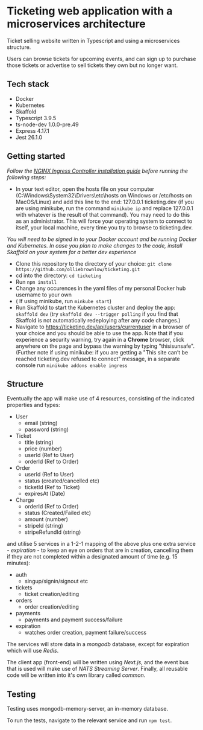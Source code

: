 # Ticketing web application with a microservices architecture

Ticket selling website written in Typescript and using a microservices structure.

Users can browse tickets for upcoming events, and can sign up to purchase those tickets or advertise to sell tickets they own but no longer want.

## Tech stack

- Docker
- Kubernetes
- Skaffold
- Typescript 3.9.5
- ts-node-dev 1.0.0-pre.49
- Express 4.17.1
- Jest 26.1.0

## Getting started

_Follow the [NGINX Ingress Controller installation guide](https://kubernetes.github.io/ingress-nginx/deploy/#provider-specific-steps) before running the following steps:_

- In your text editor, open the hosts file on your computer (C:\Windows\System32\Drivers\etc\hosts on Windows or /etc/hosts on MacOS/Linux) and add this line to the end: 127.0.0.1 ticketing.dev (if you are using minikube, run the command `minikube ip` and replace 127.0.0.1 with whatever is the result of that command). You may need to do this as an administrator. This will force your operating system to connect to itself, your local machine, every time you try to browse to ticketing.dev.

_You will need to be signed in to your Docker account and be running Docker and Kubernetes. In case you plan to make changes to the code, install Skaffold on your system for a better dev experience_

- Clone this repository to the directory of your choice: `git clone https://github.com/olliebrownlow/ticketing.git`
- cd into the directory: `cd ticketing`
- Run `npm install`
- Change any occurences in the yaml files of my personal Docker hub username to your own
- ( If using minikube, run `minkube start`)
- Run Skaffold to start the Kubernetes cluster and deploy the app: `skaffold dev` (try `skaffold dev --trigger polling` if you find that Skaffold is not automatically redeploying after any code changes.)
- Navigate to https://ticketing.dev/api/users/currentuser in a browser of your choice and you should be able to use the app. Note that if you experience a security warning, try again in a **Chrome** browser, click anywhere on the page and bypass the warning by typing "thisisunsafe". (Further note if using minikube: if you are getting a "This site can’t be reached ticketing.dev refused to connect" message, in a separate console run `minikube addons enable ingress`

## Structure

Eventually the app will make use of 4 resources, consisting of the indicated properties and types:

- User
  - email (string)
  - password (string)
- Ticket
  - title (string)
  - price (number)
  - userId (Ref to User)
  - orderId (Ref to Order)
- Order
  - userId (Ref to User)
  - status (created/cancelled etc)
  - ticketId (Ref to Ticket)
  - expiresAt (Date)
- Charge
  - orderId (Ref to Order)
  - status (Created/Failed etc)
  - amount (number)
  - stripeId (string)
  - stripeRefundId (string)

and utilise 5 services in a 1-2-1 mapping of the above plus one extra service - _expiration_ - to keep an eye on orders that are in creation, cancelling them if they are not completed within a designated amount of time (e.g. 15 minutes):

- auth
  - singup/signin/signout etc
- tickets
  - ticket creation/editing
- orders
  - order creation/editing
- payments
  - payments and payment success/failure
- expiration
  - watches order creation, payment failure/success

The services will store data in a _mongodb_ database, except for expiration which will use _Redis_.

The client app (front-end) will be written using _Next.js_, and the event bus that is used will make use of _NATS Streaming Server_. Finally, all reusable code will be written into it's own library called _common_.

## Testing

Testing uses mongodb-memory-server, an in-memory database.

To run the tests, navigate to the relevant service and run `npm test`.
